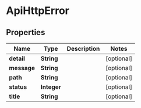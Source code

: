 

# ApiHttpError


## Properties

| Name | Type | Description | Notes |
|------------ | ------------- | ------------- | -------------|
|**detail** | **String** |  |  [optional] |
|**message** | **String** |  |  [optional] |
|**path** | **String** |  |  [optional] |
|**status** | **Integer** |  |  [optional] |
|**title** | **String** |  |  [optional] |




